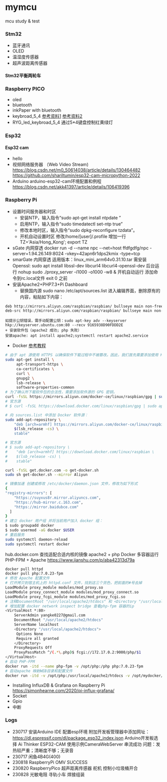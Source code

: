# mymcu
mcu study &amp; test

### Stm32
- 蓝牙通讯
- OLED
- 温湿度传感器
- 超声波距离传感器

#### Stm32平衡两轮车

### Raspberry PICO
- oled
- bluetooth
- inkPaper with bluetooth
- keybroad_5_4 
  [参考资料1](https://www.instructables.com/Raspberry-Pi-Pico-4x4-Matrix-Keypad-and-1602-LCD-I/)
  [参考资料2](https://how2electronics.com/simple-calculator-using-keypad-oled-raspberry-pi-pico/)
- RYG_led_keybroad_5_4 通过5*4键盘控制红黄绿灯

### Esp32

#### Esp32 cam
- hello
- 视频网络服务器 （Web Video Stream) 
	https://blog.csdn.net/m0_50614038/article/details/130464482
	https://github.com/shariltumin/esp32-cam-micropython-2022
- Arduino 
	arduino-esp32-cam环境配置和例程 https://blog.csdn.net/akk41397/article/details/106419396

### Raspberry Pi
- 设置时间服务器和时区
	+ 安装NTP，输入指令“sudo apt-get install ntpdate ”
	+ 启用NTP，输入指令“sudo timedatectl set-ntp true”
	+ 修改本地时区，输入指令“sudo dpkg-reconfigure tzdata”。
	+ 开机自动设置时区 修改/home/[user]/.profile 增加一行 TZ='Asia/Hong_Kong'; export TZ
- sGate 内网穿透 
  docker run -d --name npc --net=host ffdfgdfg/npc -server=1.94.26.149:8024 -vkey=42apn6r1dps2kmix -type=tcp
- smarGate 内网穿透 
 		适用版本：linux_mini_arm64v0.31.10.tar
 		需安装Openssl: sudo apt install libssl-dev libcurl4 libcurl4-openssl-dev
    后台运行 nohup sudo ./proxy_server -i1000 -o1000 -w8 &
    开机自动运行 添加命令到rc.local文件 exit 0 之前
- 安装Apache2+PHP7.3+Pi Dashboard
	+ 替换国内源
	sudo nano /etc/apt/sources.list 进入编辑界面，删除原有的内容，粘贴如下内容： 
```bash
deb http://mirrors.aliyun.com/raspbian/raspbian/ bullseye main non-free contrib rpi
deb-src http://mirrors.aliyun.com/raspbian/raspbian/ bullseye main non-free contrib rpi
```
	如提示公钥错误，需手动配置公钥：sudo apt-key adv --keyserver hkp://keyserver.ubuntu.com:80 --recv 9165938D90FDDD2E
	+ 安装软件包（apache2 成功; php 失败）
	安装apache: apt install apache2;systemctl restart apache2.service
- Docker
	[参考教程](https://docker-practice.github.io/zh-cn/install/raspberry-pi.html)
```bash
# 由于 apt 源使用 HTTPS 以确保软件下载过程中不被篡改。因此，我们首先需要添加使用 HTTPS 传输的软件包以及 CA 证书。
sudo apt-get install \
     apt-transport-https \
     ca-certificates \
     curl \
     gnupg2 \
     lsb-release \
     software-properties-common
# 为了确认所下载软件包的合法性，需要添加软件源的 GPG 密钥。
curl -fsSL https://mirrors.aliyun.com/docker-ce/linux/raspbian/gpg | sudo apt-key add -
# 官方源
# $ curl -fsSL https://download.docker.com/linux/raspbian/gpg | sudo apt-key add -

# 向 sources.list 中添加 Docker 软件源：
sudo add-apt-repository \
    "deb [arch=armhf] https://mirrors.aliyun.com/docker-ce/linux/raspbian \
    $(lsb_release -cs) \
    stable"

# 官方源
# $ sudo add-apt-repository \
#    "deb [arch=armhf] https://download.docker.com/linux/raspbian \
#    $(lsb_release -cs) \
#    stable"

curl -fsSL get.docker.com -o get-docker.sh
sudo sh get-docker.sh --mirror Aliyun

# 镜像加速 创建或修改 /etc/docker/daemon.json 文件，修改为如下形式
{
"registry-mirrors": [
    "https://suyxus8r.mirror.aliyuncs.com",
    "https://hub-mirror.c.163.com",
    "https://mirror.baidubce.com"
  ]
}
# 建立 docker 用户组 并将当前用户加入 docker 组：
$ sudo groupadd docker
$ sudo usermod -aG docker $USER
# 重启服务
sudo systemctl daemon-reload
sudo systemctl restart docker
```
hub.docker.com 查找适配合适内核的镜像 
apache2 + php Docker 多容器运行 PHP-FPM + Apache
https://www.jianshu.com/p/aba42313d79a
```bash
docker pull httpd
docker pull php:7.0.23-fpm
# 修改 Apache 配置文件 
# 打开拷贝到宿主机上的 httpd.conf 文件，找到这三个货色，把前面的#号去掉
LoadModule proxy_module modules/mod_proxy.so
LoadModule proxy_connect_module modules/mod_proxy_connect.so
LoadModule proxy_fcgi_module modules/mod_proxy_fcgi.so
# 注释DocumentRoot "/usr/local/apache2/htdocs" 和 <Directory "/usr/local/apache2/htdocs">...</Directory>
# 增加配置 docker network inspect bridge 查看php-fpm 容器的ip
<VirtualHost *:80>
    ServerAdmin yangke0227@gmail.com
    DocumentRoot "/usr/local/apache2/htdocs"
    ServerName localhost
    <Directory "/usr/local/apache2/htdocs">
     Options None
     Require all granted
    </Directory>
    ProxyRequests Off
    ProxyPassMatch ^/(.*\.php)$ fcgi://172.17.0.2:9000/php/$1
</VirtualHost>
# 启动 PHP-FPM
docker run -itd --name php-fpm -v /opt/php:/php php:7.0.23-fpm
# 启动apache 映射WEB目录和配置文件
docker run -itd -v /opt/php:/usr/local/apache2/htdocs -v /opt/mydocker/php/httpd.conf:/usr/local/apache2/conf/httpd.conf -p 80:80 httpd
```
- Installing InfluxDB & Grafana on Raspberry Pi
	https://simonhearne.com/2020/pi-influx-grafana/	
- Socket
- Gpio
- 中断

### Logs
 - 230717 安装Arduino IDE 配置esp环境
   附加开发板管理器中添加网址：https://dl.espressif.com/dl/package_esp32_index.json
   Arduino开发板选择 Ai Thinker ESP32-CAM
   使用示例CameraWebServer 串流成功 问题：发热较严重；清晰度不够；无录音
 - 230717 闲鱼4B4G(400)   
 - 230818 RaspberryPi OMV SUCCESS
 - 230820 RaspberryPico 超声距离传感器 舵机 控制小垃圾桶开合
 - 230828 光敏电阻 寻轨小车 焊接组装
